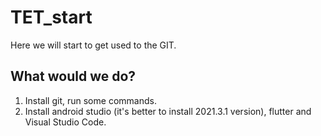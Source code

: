 # TET_start
Here we will start to get used to the GIT.

## What would we do?
1. Install git, run some commands.
2. Install android studio (it's better to install 2021.3.1 version), flutter and Visual Studio Code.
